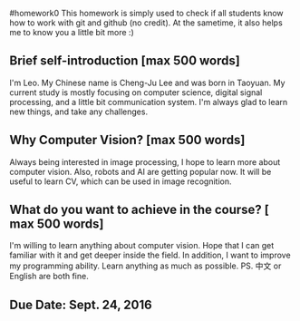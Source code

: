#homework0
This homework is simply used to check if all students know how to work with git and github (no credit).
At the sametime, it also helps me to know you a little bit more :)

## Brief self-introduction [max 500 words]
I'm Leo. My Chinese name is Cheng-Ju Lee and was born in Taoyuan. My current study is mostly focusing on computer science, digital signal processing, and a little bit communication system. I'm always glad to learn new things, and take any challenges.
## Why Computer Vision? [max 500 words]
Always being interested in image processing, I hope to learn more about computer vision. Also, robots and AI are getting popular now. It will be useful to learn CV, which can be used in image recognition. 
## What do you want to achieve in the course? [ max 500 words]
I'm willing to learn anything about computer vision. Hope that I can get familiar with it and get deeper inside the field. In addition, I want to improve my programming ability. Learn anything as much as possible.
PS. 中文 or English are both fine.

## Due Date: Sept. 24, 2016
